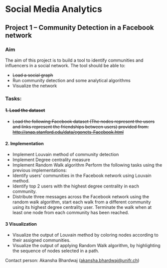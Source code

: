 # Social Media Analytics
## Project 1 – Community Detection in a Facebook network
### Aim
The aim of this project is to build a tool to identify communities and influencers in a social network. The tool should be able to:
- ~~Load a social graph~~
- Run community detection and some analytical algorithms
- Visualize the network

### Tasks: 
#### ~~1. Load the dataset~~
-  ~~Load the following Facebook dataset (The nodes represent the users and links represent the friendships between users) provided from: http://snap.stanford.edu/data/egonets-Facebook.html~~
#### 2. Implementation
- Implement Louvain method of community detection
- Implement Degree centrality measure
- Implement Random Walk algorithm
Perform the following tasks using the previous implementations:
- Identify users’ communities in the Facebook network using Louvain method.
- Identify top 2 users with the highest degree centrality in each community.
- Distribute three messages across the Facebook network using the random walk
algorithm, start each walk from a different community using its highest degree centrality user. Terminate the walk when at least one node from each community has been reached.
#### 3 Visualization
- Visualize the output of Louvain method by coloring nodes according to their assigned communities.
- Visualize the output of applying Random Walk algorithm, by highlighting the sequence of nodes selected in a path.


Contact person: Akansha Bhardwaj (akansha.bhardwaj@unifr.ch)
